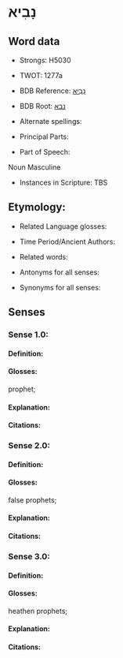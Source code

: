 # נָבִיא

<!-- Status: S2="NeedsEdits" -->
<!-- Lexica used for edits:   -->

## Word data

* Strongs: H5030

* TWOT: 1277a

* BDB Reference: [נָבִיא](rc://en/bdb/dict/n.ai.ab)

* BDB Root: [נבא](rc://en/bdb/dict/n.ai.aa)

* Alternate spellings:

* Principal Parts:

* Part of Speech:

Noun Masculine

* Instances in Scripture: TBS

## Etymology:

* Related Language glosses:

* Time Period/Ancient Authors:

* Related words:

* Antonyms for all senses:

* Synonyms for all senses:

## Senses

### Sense 1.0:

#### Definition:

#### Glosses:

prophet; 

#### Explanation:

#### Citations:



### Sense 2.0:

#### Definition:

#### Glosses:

false prophets; 

#### Explanation:

#### Citations:



### Sense 3.0:

#### Definition:

#### Glosses:

heathen prophets; 

#### Explanation:

#### Citations:



